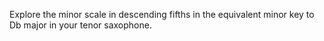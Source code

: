 Explore the minor scale in descending fifths in the equivalent minor key to Db major in your tenor saxophone.